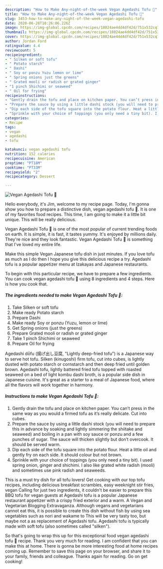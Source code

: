 ```yaml
---
description: "How to Make Any-night-of-the-week Vegan Agedashi Tofu 🌱"
title: "How to Make Any-night-of-the-week Vegan Agedashi Tofu 🌱"
slug: 3453-how-to-make-any-night-of-the-week-vegan-agedashi-tofu
date: 2020-06-28T10:26:06.226Z
image: https://img-global.cpcdn.com/recipes/18024ae4dd4df42d/751x532cq70/vegan-agedashi-tofu-🌱-recipe-main-photo.jpg
thumbnail: https://img-global.cpcdn.com/recipes/18024ae4dd4df42d/751x532cq70/vegan-agedashi-tofu-🌱-recipe-main-photo.jpg
cover: https://img-global.cpcdn.com/recipes/18024ae4dd4df42d/751x532cq70/vegan-agedashi-tofu-🌱-recipe-main-photo.jpg
author: Jordan Ford
ratingvalue: 4.4
reviewcount: 5
recipeingredient:
- " Silken or soft tofu"
- " Potato starch"
- " Dashi"
- " Soy or ponzu Yuzu lemon or lime"
- " Spring onions just the greens"
- " Grated mooli or radish or grated ginger"
- "1 pinch Shichimi or seaweed"
- " Oil for frying"
recipeinstructions:
- "Gently drain the tofu and place on kitchen paper. You can’t press in the same way as you would a firmed tofu as it’s really delicate. Cut into cubes."
- "Prepare the sauce by using a little dashi stock (you will need to prepare this in advance by soaking and lightly simmering the shiitake and seaweed) and boiling in a pan with soy sauce or ponzu and a few punches of sugar. The sauce will thicken slightly but don’t overcook. It should be served warm."
- "Dip each side of the tofu square into the potato flour. Heat a little oil and gently fry on each side. It should colour but not brown."
- "Sprinkle with your choice of toppings (you only need a tiny bit). I used spring onion, ginger and shichimi. I also like grated white radish (mooli) and sometimes use pink radish and seaweeds."
categories:
- Recipe
tags:
- vegan
- agedashi
- tofu

katakunci: vegan agedashi tofu 
nutrition: 152 calories
recipecuisine: American
preptime: "PT18M"
cooktime: "PT33M"
recipeyield: "2"
recipecategory: Dessert

---
```



![Vegan Agedashi Tofu 🌱](https://img-global.cpcdn.com/recipes/18024ae4dd4df42d/751x532cq70/vegan-agedashi-tofu-🌱-recipe-main-photo.jpg)

Hello everybody, it's Jim, welcome to my recipe page. Today, I'm gonna show you how to prepare a distinctive dish, vegan agedashi tofu 🌱. It is one of my favorites food recipes. This time, I am going to make it a little bit unique. This will be really delicious.

Vegan Agedashi Tofu 🌱 is one of the most popular of current trending foods on earth. It is simple, it is fast, it tastes yummy. It's enjoyed by millions daily. They're nice and they look fantastic. Vegan Agedashi Tofu 🌱 is something that I've loved my entire life.

Make this simple Vegan Japanese tofu dish in just minutes. If you love tofu as much as I do then I hope you give this delicious recipe a try. Agedashi tofu is a popular appetizer menu at Izakayas and Japanese restaurants.


To begin with this particular recipe, we have to prepare a few ingredients. You can cook vegan agedashi tofu 🌱 using 8 ingredients and 4 steps. Here is how you cook that.

<!--inarticleads1-->

##### The ingredients needed to make Vegan Agedashi Tofu 🌱:

1. Take  Silken or soft tofu
1. Make ready  Potato starch
1. Prepare  Dashi
1. Make ready  Soy or ponzu (Yuzu, lemon or lime)
1. Get  Spring onions (just the greens)
1. Prepare  Grated mooli or radish or grated ginger
1. Take 1 pinch Shichimi or seaweed
1. Prepare  Oil for frying


Agedashi dōfu (揚げ出し豆腐, &#34;Lightly deep-fried tofu&#34;) is a Japanese way to serve hot tofu. Silken (kinugoshi) firm tofu, cut into cubes, is lightly dusted with potato starch or cornstarch and then deep fried until golden brown. Agedashi tofu, lightly battered fried tofu topped with roasted seaweed on a bed of light kombu dashi broth, is a popular side dish in Japanese cuisine. It&#39;s great as a starter to a meal of Japanese food, where all the flavors will work together in harmony. 

<!--inarticleads2-->

##### Instructions to make Vegan Agedashi Tofu 🌱:

1. Gently drain the tofu and place on kitchen paper. You can’t press in the same way as you would a firmed tofu as it’s really delicate. Cut into cubes.
1. Prepare the sauce by using a little dashi stock (you will need to prepare this in advance by soaking and lightly simmering the shiitake and seaweed) and boiling in a pan with soy sauce or ponzu and a few punches of sugar. The sauce will thicken slightly but don’t overcook. It should be served warm.
1. Dip each side of the tofu square into the potato flour. Heat a little oil and gently fry on each side. It should colour but not brown.
1. Sprinkle with your choice of toppings (you only need a tiny bit). I used spring onion, ginger and shichimi. I also like grated white radish (mooli) and sometimes use pink radish and seaweeds.


This is a must try dish for all tofu lovers! Get cooking with our top tofu recipes, including delicious breakfast scrambles, easy weeknight stir fries, vegan Calling for just two ingredients, it couldn&#39;t be easier to prepare this BBQ tofu for vegan guests at Agedashi tofu is a popular Japanese restaurant appetizer with a crispy fried exterior and a warm. A Vegan and Vegetarian Blogging Extravaganza. Although vegans and vegetarians cannot eat this, it is possible to create this dish without fish by using sea vegetables such as nori and wakame to This will be very tasty too, but maybe not a as replacement of Agedashi tofu. Agedashi tofu is typically made with soft tofu (also sometimes called &#34;silken&#34;). 

So that's going to wrap this up for this exceptional food vegan agedashi tofu 🌱 recipe. Thank you very much for reading. I am confident that you can make this at home. There is gonna be more interesting food at home recipes coming up. Remember to save this page on your browser, and share it to your family, friends and colleague. Thanks again for reading. Go on get cooking!

